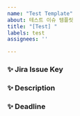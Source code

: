 ```yaml
---
name: "Test Template"
about: 테스트 이슈 템플릿
title: "[Test] "
labels: test
assignees: ''

---
```


### ✨ Jira Issue Key


### ✨ Description


### ✨ Deadline
